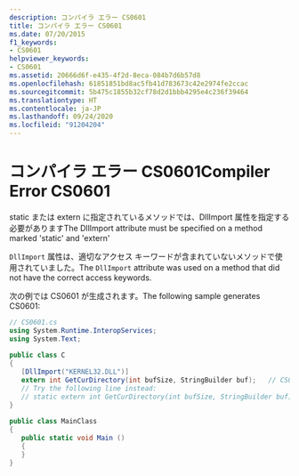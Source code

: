 ```yaml
---
description: コンパイラ エラー CS0601
title: コンパイラ エラー CS0601
ms.date: 07/20/2015
f1_keywords:
- CS0601
helpviewer_keywords:
- CS0601
ms.assetid: 20666d6f-e435-4f2d-8eca-084b7d6b57d8
ms.openlocfilehash: 61851851bd8ac5fb41d783673c42e2974fe2ccac
ms.sourcegitcommit: 5b475c1855b32cf78d2d1bbb4295e4c236f39464
ms.translationtype: HT
ms.contentlocale: ja-JP
ms.lasthandoff: 09/24/2020
ms.locfileid: "91204204"
---
```

# <a name="compiler-error-cs0601"></a><span data-ttu-id="ab19c-103">コンパイラ エラー CS0601</span><span class="sxs-lookup"><span data-stu-id="ab19c-103">Compiler Error CS0601</span></span>

<span data-ttu-id="ab19c-104">static または extern に指定されているメソッドでは、DllImport 属性を指定する必要があります</span><span class="sxs-lookup"><span data-stu-id="ab19c-104">The DllImport attribute must be specified on a method marked 'static' and 'extern'</span></span>  
  
 <span data-ttu-id="ab19c-105">`DllImport` 属性は、適切なアクセス キーワードが含まれていないメソッドで使用されていました。</span><span class="sxs-lookup"><span data-stu-id="ab19c-105">The `DllImport` attribute was used on a method that did not have the correct access keywords.</span></span>  
  
 <span data-ttu-id="ab19c-106">次の例では CS0601 が生成されます。</span><span class="sxs-lookup"><span data-stu-id="ab19c-106">The following sample generates CS0601:</span></span>  
  
```csharp  
// CS0601.cs  
using System.Runtime.InteropServices;  
using System.Text;  
  
public class C  
{  
   [DllImport("KERNEL32.DLL")]  
   extern int GetCurDirectory(int bufSize, StringBuilder buf);   // CS0601  
   // Try the following line instead:  
   // static extern int GetCurDirectory(int bufSize, StringBuilder buf);  
}  
  
public class MainClass  
{  
   public static void Main ()  
   {  
   }  
}  
```

